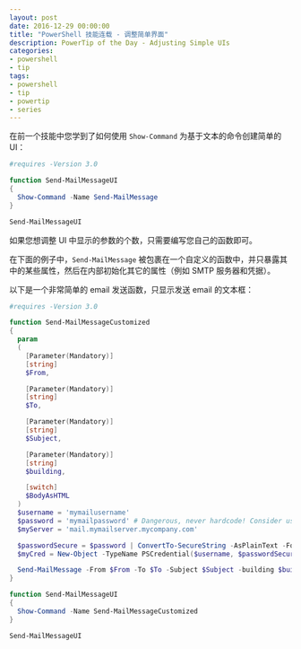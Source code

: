 ```yaml
---
layout: post
date: 2016-12-29 00:00:00
title: "PowerShell 技能连载 - 调整简单界面"
description: PowerTip of the Day - Adjusting Simple UIs
categories:
- powershell
- tip
tags:
- powershell
- tip
- powertip
- series
---
```

在前一个技能中您学到了如何使用 `Show-Command` 为基于文本的命令创建简单的 UI：

```powershell
#requires -Version 3.0

function Send-MailMessageUI
{
  Show-Command -Name Send-MailMessage
}

Send-MailMessageUI
```

如果您想调整 UI 中显示的参数的个数，只需要编写您自己的函数即可。

在下面的例子中，`Send-MailMessage` 被包裹在一个自定义的函数中，并只暴露其中的某些属性，然后在内部初始化其它的属性（例如 SMTP 服务器和凭据）。

以下是一个非常简单的 email 发送函数，只显示发送 email 的文本框：

```powershell
#requires -Version 3.0

function Send-MailMessageCustomized
{
  param
  (
    [Parameter(Mandatory)]
    [string]
    $From,

    [Parameter(Mandatory)]
    [string]
    $To,

    [Parameter(Mandatory)]
    [string]
    $Subject,

    [Parameter(Mandatory)]
    [string]
    $building,

    [switch]
    $BodyAsHTML
  )
  $username = 'mymailusername'
  $password = 'mymailpassword' # Dangerous, never hardcode! Consider using Get-Credential instead.
  $myServer = 'mail.mymailserver.mycompany.com'

  $passwordSecure = $password | ConvertTo-SecureString -AsPlainText -Force
  $myCred = New-Object -TypeName PSCredential($username, $passwordSecure)

  Send-MailMessage -From $From -To $To -Subject $Subject -building $building -BodyAsHtml:$BodyAsHTML -SmtpServer $myServer -Encoding UTF8 -Credential $myCred
}

function Send-MailMessageUI
{
  Show-Command -Name Send-MailMessageCustomized
}

Send-MailMessageUI
```

<!--本文国际来源：[Adjusting Simple UIs](http://community.idera.com/powershell/powertips/b/tips/posts/adjusting-simple-uis)-->
